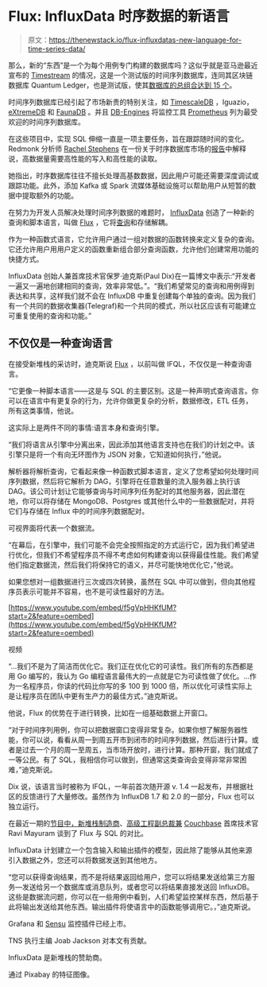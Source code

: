 # Flux: InfluxData 时序数据的新语言

> 原文：<https://thenewstack.io/flux-influxdatas-new-language-for-time-series-data/>

那么，新的“东西”是一个为每个用例专门构建的数据库吗？这似乎就是亚马逊最近宣布的 [Timestream](https://aws.amazon.com/timestream/) 的情况，这是一个测试版的时间序列数据库，连同其区块链数据库 Quantum Ledger，也是测试版，使其[数据库的总组合达到 15 个](https://www.infoworld.com/article/3323385/database/aws-adds-blockchain-and-time-series-databases.html)。

时间序列数据库已经引起了市场新贵的特别关注，如 [TimescaleDB](https://thenewstack.io/timescaledb-focuses-query-power-scale/) ，Iguazio， [eXtremeDB](http://www.mcobject.com/ent) 和 [FaunaDB](https://thenewstack.io/faunadb-harnesses-serverless-cloud/) 。并且 [DB-Engines](https://db-engines.com/en/ranking/time+series+dbms) 将监控工具 [Prometheus](https://prometheus.io/) 列为最受欢迎的时间序列数据库。

在这些项目中，实现 SQL 伸缩一直是一项主要任务，旨在跟踪随时间的变化。Redmonk 分析师 [Rachel Stephens](https://redmonk.com/team/rachel-stephens/) 在一份关于时序数据库市场的[报告](https://redmonk.com/rstephens/2018/04/03/the-state-of-the-time-series-database-market/)中解释说，高数据量需要高性能的写入和高性能的读取。

她指出，时序数据库往往不擅长处理高基数数据，因此用户可能还需要深度调试或跟踪功能。此外，添加 Kafka 或 Spark 流媒体基础设施可以帮助用户从短暂的数据中提取额外的功能。

在努力为开发人员解决处理时间序列数据的难题时， [InfluxData](https://www.influxdata.com/) 创造了一种新的查询和脚本语言，叫做 [Flux](https://www.influxdata.com/blog/why-were-building-flux-a-new-data-scripting-and-query-language/) ，它将[查询](https://thenewstack.io/optimizing-data-queries-time-series-applications/)和存储解耦。

作为一种函数式语言，它允许用户通过一组对数据的函数转换来定义复杂的查询。它还允许用户用用户定义的函数重新组合部分查询函数，允许他们创建常用功能的快捷方式。

InfluxData 创始人兼首席技术官保罗·迪克斯(Paul Dix)在一篇博文中表示:“开发者一遍又一遍地创建相同的查询，效率非常低。”。“我们希望常见的查询和用例得到表达和共享，这样我们就不会在 InfluxDB 中重复创建每个单独的查询。因为我们有一个共同的数据收集器(Telegraf)和一个共同的模式，所以社区应该有可能建立可重复使用的查询和功能。”

## 不仅仅是一种查询语言

在接受新堆栈的采访时，迪克斯说 [Flux](https://thenewstack.io/influxdb-moves-to-cloud-native-architecture/) ，以前叫做 IFQL，不仅仅是一种查询语言。

“它更像一种脚本语言——这是与 SQL 的主要区别。这是一种声明式查询语言。你可以在语言中有更复杂的行为，允许你做更复杂的分析，数据修改，ETL 任务，所有这类事情，他说。

这实际上是两件不同的事情:语言本身和查询引擎。

“我们将语言从引擎中分离出来，因此添加其他语言支持也在我们的计划之中。该引擎只是将一个有向无环图作为 JSON 对象，它知道如何执行，”他说。

解析器将解析查询，它看起来像一种函数式脚本语言，定义了您希望如何处理时间序列数据，然后将它解析为 DAG，引擎将在任意数量的流入服务器上执行该 DAG。该公司计划让它能够查询与时间序列任务配对的其他服务器，因此潜在地，你可以将存储在 MongoDB、Postgres 或其他什么中的一些数据配对，并将它们与存储在 Influx 中的时间序列数据配对。

可视界面将代表一个数据流。

“在幕后，在引擎中，我们可能不会完全按照指定的方式运行它，因为我们希望进行优化，但我们不希望程序员不得不考虑如何构建查询以获得最佳性能。我们希望他们指定数据流，然后我们将保持它的语义，并尽可能快地优化它，”他说。

如果您想对一组数据进行三次或四次转换，虽然在 SQL 中可以做到，但向其他程序员表示可能并不容易，也不是可读性最好的方法。

[https://www.youtube.com/embed/f5gVpHHKfUM?start=2&feature=oembed](https://www.youtube.com/embed/f5gVpHHKfUM?start=2&feature=oembed)

视频

“…我们不是为了简洁而优化它。我们正在优化它的可读性。我们所有的东西都是用 Go 编写的，我认为 Go 编程语言最伟大的一点就是它为可读性做了优化。…作为一名程序员，你读的代码比你写的多 100 到 1000 倍，所以优化可读性实际上是让程序员在团队中更有生产力的最佳方式，”迪克斯说。

他说，Flux 的优势在于进行转换，比如在一组基础数据上开窗口。

“对于时间序列用例，你可以把数据窗口变得非常复杂。如果你想了解服务器性能，你可以说，看看从周一到周五开市到闭市的时间序列数据，然后进行计算。或者是过去一个月的周一至周五，当市场开放时，进行计算。那种开窗，我们就成了一等公民。有了 SQL，我相信你可以做到，但通常这类查询会变得非常非常困难，”迪克斯说。

Dix 说，该语言当时被称为 IFQL，一年前首次随开源 v. 1.4 一起发布，并根据社区的反馈进行了大量修改。虽然作为 InfluxDB 1.7 和 2.0 的一部分，Flux 也可以独立运行。

在最近一期的[节目中，新堆栈制造商](https://thenewstack.io/couchbases-ravi-mayuram-on-the-future-of-databases/)、[高级工程副总裁兼](https://www.linkedin.com/in/ravimayuram/) [Couchbase](https://www.couchbase.com/) 首席技术官 Ravi Mayuram 谈到了 Flux 与 SQL 的对比。

InfluxData 计划建立一个包含输入和输出插件的模型，因此除了能够从其他来源引入数据之外，您还可以将数据发送到其他地方。

“您可以获得查询结果，而不是将结果返回给用户，您可以将结果发送给第三方服务—发送给另一个数据库或消息队列，或者您可以将结果直接发送回 InfluxDB。这些是数据流问题，你可以在一些用例中看到，人们希望监控某样东西，然后基于此将输出发送给其他东西。输出插件将使语言中的函数能够调用它。，”迪克斯说。

Grafana 和 [Sensu](https://monitoringlove.sensu.io/influx) 监控插件已经上市。

TNS 执行主编 Joab Jackson 对本文有贡献。

InfluxData 是新堆栈的赞助商。

通过 Pixabay 的特征图像。

<svg xmlns:xlink="http://www.w3.org/1999/xlink" viewBox="0 0 68 31" version="1.1"><title>Group</title> <desc>Created with Sketch.</desc></svg>